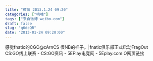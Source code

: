 ```yaml
---
title: "微博 2013.1.24 09:20"
categories: ["嘀咕"]
tags: ["来自微博 weibo.com"]
draft: false
slug: "q6dcQR"
date: "2013-01-24 09:20:00"
---
```


<p>感觉fnatic的CGO@cArnCS 很NB的样子。|fnatic俱乐部正式启动FragOut CS:GO线上联赛 - CS:GO资讯 - 5EPlay电竞网 - 5Eplay.com O网页链接 ​​​​</p>
